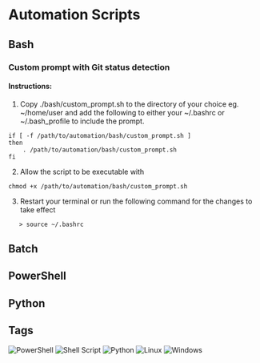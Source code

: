 # Automation Scripts

## Bash

### Custom prompt with Git status detection

#### Instructions:

1. Copy ./bash/custom_prompt.sh to the directory of your choice eg. ~/home/user and add the following to either your ~/.bashrc or ~/.bash_profile to include the prompt.

```
if [ -f /path/to/automation/bash/custom_prompt.sh ]
then
    . /path/to/automation/bash/custom_prompt.sh
fi
```

2. Allow the script to be executable with

```
chmod +x /path/to/automation/bash/custom_prompt.sh
```

3. Restart your terminal or run the following command for the changes to take effect

```
   > source ~/.bashrc
```

## Batch

## PowerShell

## Python

## Tags

![PowerShell](https://img.shields.io/badge/PowerShell-%235391FE.svg?style=for-the-badge&logo=powershell&logoColor=white)
![Shell Script](https://img.shields.io/badge/shell_script-%23121011.svg?style=for-the-badge&logo=gnu-bash&logoColor=white)
![Python](https://img.shields.io/badge/python-3670A0?style=for-the-badge&logo=python&logoColor=ffdd54)
![Linux](https://img.shields.io/badge/Linux-FCC624?style=for-the-badge&logo=linux&logoColor=black)
![Windows](https://img.shields.io/badge/Windows-0078D6?style=for-the-badge&logo=windows&logoColor=white)
